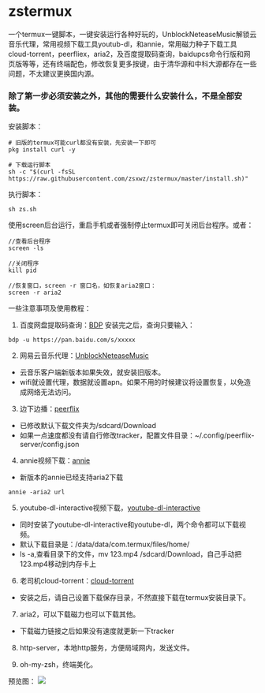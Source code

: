 # zstermux

一个termux一键脚本，一键安装运行各种好玩的，UnblockNeteaseMusic解锁云音乐代理，常用视频下载工具youtub-dl，和annie，常用磁力种子下载工具cloud-torrent，peerfliex，aria2，及百度提取码查询，baidupcs命令行版和网页版等等，还有终端配色，修改恢复更多按键，由于清华源和中科大源都存在一些问题，不太建议更换国内源。

### 除了第一步必须安装之外，其他的需要什么安装什么，不是全部安装。

安装脚本：
```
# 旧版的termux可能curl都没有安装，先安装一下即可
pkg install curl -y

# 下载运行脚本
sh -c "$(curl -fsSL https://raw.githubusercontent.com/zsxwz/zstermux/master/install.sh)"  
```

执行脚本：
```
sh zs.sh

```

使用screen后台运行，重启手机或者强制停止termux即可关闭后台程序。或者：
```
//查看后台程序
screen -ls

//关闭程序
kill pid

//恢复窗口，screen -r 窗口名，如恢复aria2窗口：
screen -r aria2
```

一些注意事项及使用教程：

1. 百度网盘提取码查询：[BDP](https://bbs.zsxwz.com/thread-228.htm)
安装完之后，查询只要输入：

```
bdp -u https://pan.baidu.com/s/xxxxx
```

2. 网易云音乐代理：[UnblockNeteaseMusic](https://bbs.zsxwz.com/thread-648.htm)

- 云音乐客户端新版本如果失效，就安装旧版本。
- wifi就设置代理，数据就设置apn。如果不用的时候建议将设置恢复，以免造成网络无法访问。

3. 边下边播：[peerflix](https://zsxwz.com/2019/09/13/%e7%bd%91%e9%a1%b5%e7%89%88bt%e7%a3%81%e5%8a%9b%e4%b8%8b%e8%bd%bd%e5%b7%a5%e5%85%b7peerflix-server%ef%bc%8c%e8%be%b9%e4%b8%8b%e8%be%b9%e6%92%ad%e3%80%82/)

- 已修改默认下载文件夹为/sdcard/Download
- 如果一点速度都没有请自行修改tracker，配置文件目录：~/.config/peerflix-server/config.json

4. annie视频下载：[annie](https://zsxwz.com/2019/09/25/annie%e4%b8%80%e6%ac%be%e5%9f%ba%e4%ba%8ego%e7%9a%84%e5%90%84%e5%a4%a7%e8%a7%86%e9%a2%91%e7%bd%91%e7%ab%99%e8%a7%86%e9%a2%91%e4%b8%8b%e8%bd%bd%e5%88%a9%e5%99%a8/)

- 新版本的annie已经支持aria2下载

```
annie -aria2 url
```
5. youtube-dl-interactive视频下载，[youtube-dl-interactive](https://bbs.zsxwz.com/thread-711.htm)

- 同时安装了youtube-dl-interactive和youtube-dl，两个命令都可以下载视频。
- 默认下载目录是：/data/data/com.termux/files/home/
- ls -a,查看目录下的文件，mv 123.mp4 /sdcard/Download，自己手动把123.mp4移动到内存卡上

6. 老司机cloud-torrent：[cloud-torrent](https://bbs.zsxwz.com/thread-1304.htm)

- 安装之后，请自己设置下载保存目录，不然直接下载在termux安装目录下。

7. aria2，可以下载磁力也可以下载其他。

- 下载磁力链接之后如果没有速度就更新一下tracker


8. http-server，本地http服务，方便局域网内，发送文件。

9. oh-my-zsh，终端美化。



预览图：
![](https://ae01.alicdn.com/kf/Hcdcd0d3cce664778bd84fec26593d9dep.jpg)
